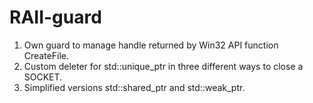 # RAII-guard

1. Own guard to manage handle returned by Win32 API function CreateFile.
2. Custom deleter for std::unique_ptr in three different ways to close a SOCKET.
3. Simplified versions std::shared_ptr and std::weak_ptr. 
